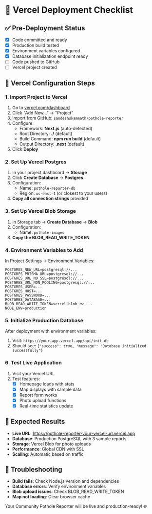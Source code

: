 # 🚀 Vercel Deployment Checklist

## ✅ Pre-Deployment Status
- [x] Code committed and ready
- [x] Production build tested
- [x] Environment variables configured
- [x] Database initialization endpoint ready
- [ ] Code pushed to GitHub
- [ ] Vercel project created

## 🔧 Vercel Configuration Steps

### 1. Import Project to Vercel
1. Go to [vercel.com/dashboard](https://vercel.com/dashboard)
2. Click "Add New..." → "Project"
3. Import from GitHub: `sandeshskammath/pothole-reporter`
4. Configure:
   - Framework: **Next.js** (auto-detected)
   - Root Directory: **./** (default)
   - Build Command: **npm run build** (default)
   - Output Directory: **.next** (default)
5. Click **Deploy**

### 2. Set Up Vercel Postgres
1. In your project dashboard → **Storage**
2. Click **Create Database** → **Postgres**
3. Configuration:
   - Name: `pothole-reporter-db`
   - Region: `us-east-1` (or closest to your users)
4. **Copy all connection strings** provided

### 3. Set Up Vercel Blob Storage
1. In Storage tab → **Create Database** → **Blob**
2. Configuration:
   - Name: `pothole-images`
3. **Copy the BLOB_READ_WRITE_TOKEN**

### 4. Environment Variables to Add
In Project Settings → Environment Variables:

```
POSTGRES_NEW_URL=postgresql://...
POSTGRES_PRISMA_URL=postgresql://...
POSTGRES_URL_NO_SSL=postgresql://...
POSTGRES_URL_NON_POOLING=postgresql://...
POSTGRES_USER=...
POSTGRES_HOST=...
POSTGRES_PASSWORD=...
POSTGRES_DATABASE=...
BLOB_READ_WRITE_TOKEN=vercel_blob_rw_...
NODE_ENV=production
```

### 5. Initialize Production Database
After deployment with environment variables:
1. Visit: `https://your-app.vercel.app/api/init-db`
2. Should see: `{"success": true, "message": "Database initialized successfully"}`

### 6. Test Live Application
1. Visit your Vercel URL
2. Test features:
   - [x] Homepage loads with stats
   - [x] Map displays with sample data
   - [x] Report form works
   - [x] Photo upload functions
   - [x] Real-time statistics update

## 🎯 Expected Results
- **Live URL**: https://pothole-reporter-your-vercel-url.vercel.app
- **Database**: Production PostgreSQL with 3 sample reports
- **Storage**: Vercel Blob for photo uploads
- **Performance**: Global CDN with SSL
- **Scaling**: Automatic based on traffic

## 🔧 Troubleshooting
- **Build fails**: Check Node.js version and dependencies
- **Database errors**: Verify environment variables
- **Blob upload issues**: Check BLOB_READ_WRITE_TOKEN
- **Map not loading**: Clear browser cache

Your Community Pothole Reporter will be live and production-ready! 🌐
